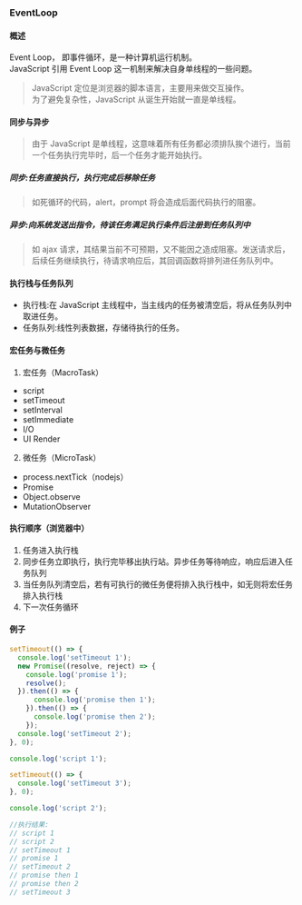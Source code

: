 ### EventLoop

#### 概述

Event Loop， 即事件循环，是一种计算机运行机制。<br/>
JavaScript 引用 Event Loop 这一机制来解决自身单线程的一些问题。

> JavaScript 定位是浏览器的脚本语言，主要用来做交互操作。<br/>
> 为了避免复杂性，JavaScript 从诞生开始就一直是单线程。

#### 同步与异步

> 由于 JavaScript 是单线程，这意味着所有任务都必须排队挨个进行，当前一个任务执行完毕时，后一个任务才能开始执行。

##### 同步:任务直接执行，执行完成后移除任务

> 如死循环的代码，alert，prompt 将会造成后面代码执行的阻塞。

##### 异步:向系统发送出指令，待该任务满足执行条件后注册到任务队列中

> 如 ajax 请求，其结果当前不可预期，又不能因之造成阻塞。发送请求后，后续任务继续执行，待请求响应后，其回调函数将排列进任务队列中。

#### 执行栈与任务队列

- 执行栈:在 JavaScript 主线程中，当主线内的任务被清空后，将从任务队列中取进任务。
- 任务队列:线性列表数据，存储待执行的任务。

#### 宏任务与微任务

1. 宏任务（MacroTask）

- script
- setTimeout
- setInterval
- setImmediate
- I/O
- UI Render

2. 微任务（MicroTask）

- process.nextTick（nodejs）
- Promise
- Object.observe
- MutationObserver

#### 执行顺序（浏览器中）

1. 任务进入执行栈
2. 同步任务立即执行，执行完毕移出执行站。异步任务等待响应，响应后进入任务队列
3. 当任务队列清空后，若有可执行的微任务便将排入执行栈中，如无则将宏任务排入执行栈
4. 下一次任务循环

#### 例子

```js
setTimeout(() => {
  console.log('setTimeout 1');
  new Promise((resolve, reject) => {
    console.log('promise 1');
    resolve();
  }).then(() => {
      console.log('promise then 1');
    }).then(() => {
      console.log('promise then 2');
    });
  console.log('setTimeout 2');
}, 0);

console.log('script 1');

setTimeout(() => {
  console.log('setTimeout 3');
}, 0);

console.log('script 2');

//执行结果:
// script 1
// script 2
// setTimeout 1
// promise 1
// setTimeout 2
// promise then 1
// promise then 2
// setTimeout 3

```

